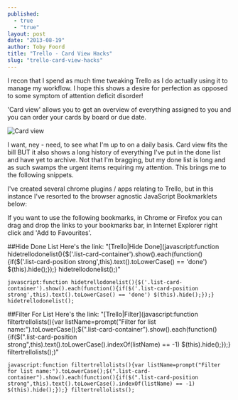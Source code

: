 ```yaml
---
published: 
  - true
  - "true"
layout: post
date: "2013-08-19"
author: Toby Foord
title: "Trello - Card View Hacks"
slug: "trello-card-view-hacks"
---
```


I recon that I spend as much time tweaking Trello as I do actually using it to manage my workflow. I hope this shows a desire for perfection as opposed to some symptom of attention deficit disorder!

'Card view' allows you to get an overview of everything assigned to you and you can order your cards by board or due date.

![Card view](/images/screenshots/trello-card-view-hacks/card-view.png)

I want, ney - need, to see what I'm up to on a daily basis. Card view fits the bill BUT it also shows a long history of everything I've put in the done list and have yet to archive. Not that I'm bragging, but my done list is long and as such swamps the urgent items requiring my attention. This brings me to the following snippets.

I've created several chrome plugins / apps relating to Trello, but in this instance I've resorted to the browser agnostic JavaScript Bookmarklets below:

If you want to use the following bookmarks, in Chrome or Firefox you can drag and drop the links to your bookmarks bar, in Internet Explorer right click and 'Add to Favourites'.

##Hide Done List
Here's the link: "[Trello|Hide Done](javascript:function hidetrellodonelist(\){$('.list-card-container'\).show(\).each(function(\){if($('.list-card-position strong',this\).text(\).toLowerCase(\) == 'done'\) $(this\).hide(\);}\);} hidetrellodonelist(\);)"

	javascript:function hidetrellodonelist(){$('.list-card-container').show().each(function(){if($('.list-card-position strong',this).text().toLowerCase() == 'done') $(this).hide();});} hidetrellodonelist();


##Filter For List
Here's the link: "[Trello|Filter](javascript:function filtertrellolists(\){var listName=prompt("Filter for list name:"\).toLowerCase(\);$(".list-card-container"\).show(\).each(function(\){if($(".list-card-position strong",this\).text(\).toLowerCase(\).indexOf(listName\) == -1\) $(this\).hide(\);}\);} filtertrellolists(\);)"

	javascript:function filtertrellolists(){var listName=prompt("Filter for list name:").toLowerCase();$(".list-card-container").show().each(function(){if($(".list-card-position strong",this).text().toLowerCase().indexOf(listName) == -1) $(this).hide();});} filtertrellolists();
